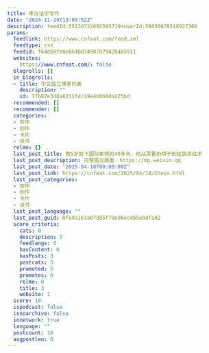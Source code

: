 ```yaml
---
title: 笨方法学写作
date: "2024-11-29T13:09:52Z"
description: feedId:55130722692595719+userId:59030678518927360
params:
  feedlink: https://www.cnfeat.com/feed.xml
  feedtype: rss
  feedid: f64d68fe8e8640d749070794204b5911
  websites:
    https://www.cnfeat.com/: false
  blogrolls: []
  in_blogrolls:
  - title: 中文独立博客列表
    description: ""
    id: 7fb87e348a8211f4c19e4b0b0da225bd
  recommended: []
  recommender: []
  categories:
  - 写作
  - 创作
  - 卡片
  - 读书
  relme: {}
  last_post_title: 教5岁娃下国际象棋的40多天，他从哭着扔棋子到给我讲战术
  last_post_description: 完整图文版看：https://mp.weixin.qq
  last_post_date: "2025-04-18T00:00:00Z"
  last_post_link: https://cnfeat.com/2025/04/18/Chess.html
  last_post_categories:
  - 写作
  - 创作
  - 卡片
  - 读书
  last_post_language: ""
  last_post_guid: 0fe9a161a07d85f79ed6ecd65ebdfad2
  score_criteria:
    cats: 0
    description: 3
    feedlangs: 0
    hasContent: 0
    hasPosts: 3
    postcats: 3
    promoted: 5
    promotes: 0
    relme: 0
    title: 3
    website: 1
  score: 18
  ispodcast: false
  isnoarchive: false
  innetwork: true
  language: ""
  postcount: 10
  avgpostlen: 0
---
```

